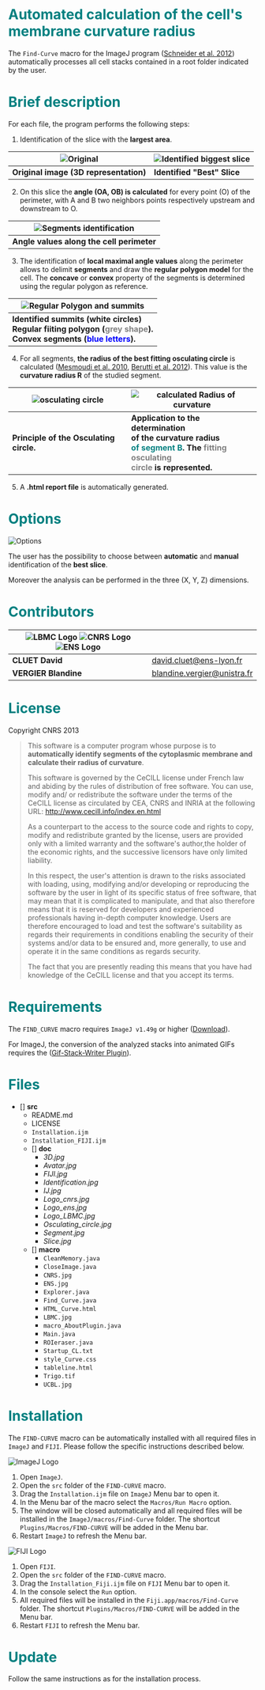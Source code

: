 **<span style="color:teal">Automated calculation of the cell's membrane curvature radius</span>**
===

The `Find-Curve` macro for the ImageJ program ([Schneider et al. 2012](https://www.ncbi.nlm.nih.gov/pmc/articles/PMC5554542/)) automatically processes all cell stacks contained in a root folder indicated by the user.

**<span style="color:teal">Brief description</span>**
==
For each file, the program performs the following steps:
1. Identification of the slice with the **largest area**.

|![Original](src/doc/3D.jpg)|![Identified biggest slice](src/doc/Slice.jpg)|
|---|---|
|**Original image (3D representation)**|**Identified "Best" Slice**|
2. On this slice the **angle (OA, OB) is calculated** for every point (O) of the perimeter, with A and B two neighbors points respectively upstream and downstream to O.

|![Segments identification](src/doc/Identification.jpg)|
|---|
|**Angle values along the cell perimeter**|   |
3. The identification of **local maximal angle values** along the perimeter allows to delimit **segments** and draw the **regular polygon model** for the cell. The **concave** or **convex** property of the segments is determined using the regular polygon as reference.

|![Regular Polygon and summits](src/doc/Avatar.jpg)|
|---|
|**Identified summits (white circles)<br/>Regular fiiting polygon (<span style="color:grey">grey  shape</span>).<br/>Convex segments (<span style="color:blue">blue letters</span>).**|

4. For all segments, **the radius of the best fitting osculating circle** is calculated ([Mesmoudi et al. 2010](https://www.researchgate.net/profile/Leila_De_Floriani2/publication/220868972_A_Geometric_Approach_to_Curvature_Estimation_on_Triangulated_3D_Shapes/links/00b7d535728d79a2fb000000/A-Geometric-Approach-to-Curvature-Estimation-on-Triangulated-3D-Shapes.pdf?origin=publication_detail), [Berutti et al. 2012](http://www.zahnheilkunde.de/beitragpdf/pdf_7398.pdf)). This value is the **curvature radius R** of the studied segment.

|![osculating circle](src/doc/Osculating_circle.jpg) |![calculated Radius of curvature](src/doc/Segment.jpg)|
|---|----|
|**Principle of the Osculating circle.**   |**Application to the determination<br/>of the curvature radius<br/><span style="color:teal">of segment B</span>. The <span style="color:grey">fitting osculating<br/>circle</span> is represented.**  |
5. A **.html report file** is automatically generated.

**<span style="color:teal">Options</span>**
==

![Options](src/doc/Interface.jpg)

The user has the possibility to choose between **automatic** and **manual** identification of the **best slice**.

Moreover the analysis can be performed in the three (X, Y, Z) dimensions.

**<span style="color:teal">Contributors</span>**
==

| ![LBMC Logo](src/doc/Logo_LBMC.jpg) ![CNRS Logo](src/doc/Logo_cnrs.jpg) ![ENS Logo](src/doc/Logo_ens.jpg) ||
|-----------------------------|------------|
|**CLUET David**|     [david.cluet@ens-lyon.fr](david.cluet@ens-lyon.fr)|
|**VERGIER Blandine**| [blandine.vergier@unistra.fr](blandine.vergier@etu.unistra.fr)  |


**<span style="color:teal">License</span>**
==

Copyright CNRS 2013


>This software is a computer program whose purpose is to **automatically identify segments of the cytoplasmic membrane and calculate their radius of curvature**.
>
>This software is governed by the CeCILL  license under French law and abiding
by the rules of distribution of free software. You can use, modify and/ or
redistribute the software under the terms of the CeCILL license as circulated
by CEA, CNRS and INRIA at the following URL:
http://www.cecill.info/index.en.html
>
>As a counterpart to the access to the source code and  rights to copy, modify
and redistribute granted by the license, users are provided only with a limited
warranty  and the software's author,the holder of the economic rights, and the
successive licensors have only limited liability.
>
>In this respect, the user's attention is drawn to the risks associated with
loading, using, modifying and/or developing or reproducing the software by the
user in light of its specific status of free software, that may mean  that it
is complicated to manipulate, and that also therefore means  that it is
reserved for developers  and  experienced professionals having in-depth
computer knowledge. Users are therefore encouraged to load and test the
software's suitability as regards their requirements in conditions enabling
the security of their systems and/or data to be ensured and, more generally,
to use and operate it in the same conditions as regards security.
>
>The fact that you are presently reading this means that you have had knowledge
of the CeCILL license and that you accept its terms.


**<span style="color:teal">Requirements</span>**
==
The `FIND_CURVE` macro requires `ImageJ v1.49g` or higher ([Download](https://imagej.nih.gov/ij/download.html)).

For ImageJ, the conversion of the analyzed stacks into animated GIFs requires the ([Gif-Stack-Writer Plugin](https://imagej.nih.gov/ij/plugins/gif-stack-writer.html)).


**<span style="color:teal">Files</span>**
==
- [] **src**
    - README.md
    - LICENSE
    - `Installation.ijm`
    - `Installation_FIJI.ijm`
    - [] **doc**
        - *3D.jpg*
        - *Avatar.jpg*
        - *FIJI.jpg*
        - *Identification.jpg*
        - *IJ.jpg*
        - *Logo_cnrs.jpg*
        - *Logo_ens.jpg*
        - *Logo_LBMC.jpg*
        - *Osculating_circle.jpg*
        - *Segment.jpg*
        - *Slice.jpg*
    - [] **macro**
        - `CleanMemory.java`
        - `CloseImage.java`
        - `CNRS.jpg`
        - `ENS.jpg`
        - `Explorer.java`
        - `Find_Curve.java`
        - `HTML_Curve.html`
        - `LBMC.jpg`
        - `macro_AboutPlugin.java`
        - `Main.java`
        - `ROIeraser.java`
        - `Startup_CL.txt`
        - `style_Curve.css`
        - `tableline.html`
        - `Trigo.tif`
        - `UCBL.jpg`


**<span style="color:teal">Installation</span>**
==
The `FIND-CURVE` macro can be automatically installed with all required files in `ImageJ` and `FIJI`. Please follow the specific instructions described below.


![ImageJ Logo](src/doc/IJ.jpg)

1. Open `ImageJ`.
2. Open the `src` folder of the `FIND-CURVE` macro.
3. Drag the `Installation.ijm` file on `ImageJ` Menu bar to open it.
4. In the Menu bar of the macro select the `Macros/Run Macro` option.
5. The window will be closed automatically and all required files will be installed in the `ImageJ/macros/Find-Curve` folder. The shortcut `Plugins/Macros/FIND-CURVE` will be added in the Menu bar.
6. Restart `ImageJ` to refresh the Menu bar.


![FIJI Logo](src/doc/FIJI.jpg)

1. Open `FIJI`.
2. Open the `src` folder of the `FIND-CURVE` macro.
3. Drag the `Installation_Fiji.ijm` file on `FIJI` Menu bar to open it.
4. In the console select the `Run` option.
5. All required files will be installed in the `Fiji.app/macros/Find-Curve` folder. The shortcut `Plugins/Macros/FIND-CURVE` will be added in the Menu bar.
6. Restart `FIJI` to refresh the Menu bar.


**<span style="color:teal">Update</span>**
==
Follow the same instructions as for the installation process.
